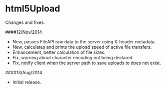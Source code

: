 html5Upload
===========

Changes and fixes.

####12/Nov/2014

* New, passes FileAPI raw data to the server using X-header metadata.
* New, calculates and prints the upload speed of active file transfers.
* Enhancement, better calculation of file sizes.
* Fix, warning about character encoding not being declared.
* Fix, notify client when the server path to save uploads to does not exist.

####13/Aug/2014

* Initial release.